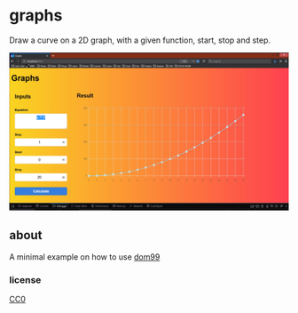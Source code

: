# graphs

Draw a curve on a 2D graph, with a given function, start, stop and step.

![Screenshot](images/screenshots/screenshot.jpg)

## about

A minimal example on how to use [dom99](https://github.com/GrosSacASac/DOM99)

### license

[CC0](./license.txt)



